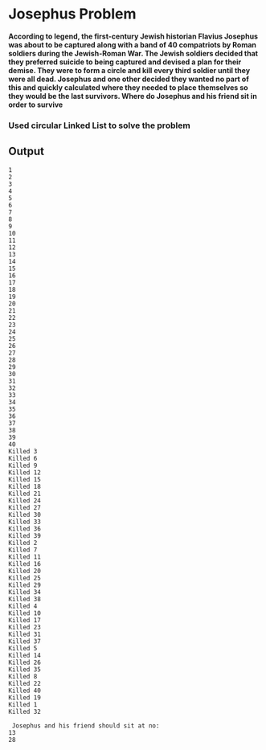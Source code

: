 # Josephus Problem
__According to legend, the first-century Jewish historian Flavius Josephus was about to be captured along with a band of 40 compatriots by Roman soldiers during the Jewish-Roman War. The Jewish soldiers decided that they preferred suicide to being captured and devised a plan for their demise. They were to form a circle and kill every third soldier until they were all dead. Josephus and one other decided they wanted no part of this and quickly calculated where they needed to place themselves so they would be the last survivors. Where do Josephus and his friend sit in order to survive__  
### **Used circular Linked List to solve the problem**

## Output
```
1
2
3
4
5
6
7
8
9
10
11
12
13
14
15
16
17
18
19
20
21
22
23
24
25
26
27
28
29
30
31
32
33
34
35
36
37
38
39
40
Killed 3
Killed 6
Killed 9
Killed 12
Killed 15
Killed 18
Killed 21
Killed 24
Killed 27
Killed 30
Killed 33
Killed 36
Killed 39
Killed 2
Killed 7
Killed 11
Killed 16
Killed 20
Killed 25
Killed 29
Killed 34
Killed 38
Killed 4
Killed 10
Killed 17
Killed 23
Killed 31
Killed 37
Killed 5
Killed 14
Killed 26
Killed 35
Killed 8
Killed 22
Killed 40
Killed 19
Killed 1
Killed 32

 Josephus and his friend should sit at no:
13
28
```
